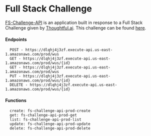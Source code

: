 # Full Stack Challenge

[FS-Challenge-API](https://github.com/nypeach/fs-challenge-api) is an application built in response to a Full Stack Challenge given by [Thoughtful.ai](https://www.thoughtful.ai/). This challenge can be found [here](https://thoughtfulautomation.notion.site/Full-Stack-Challenge-Serverless-AWS-App-c73f346b134948f1a578845fe4ab8ac0).

#### Endpoints
```
  POST - https://dlqhj4j3zf.execute-api.us-east-1.amazonaws.com/prod/wus
  GET - https://dlqhj4j3zf.execute-api.us-east-1.amazonaws.com/prod/wus/{id}
  GET - https://dlqhj4j3zf.execute-api.us-east-1.amazonaws.com/prod/wus
  PUT - https://dlqhj4j3zf.execute-api.us-east-1.amazonaws.com/prod/wus/{id}
  DELETE - https://dlqhj4j3zf.execute-api.us-east-1.amazonaws.com/prod/wus/{id}
```
#### Functions
```
  create: fs-challenge-api-prod-create
  get: fs-challenge-api-prod-get
  list: fs-challenge-api-prod-list
  update: fs-challenge-api-prod-update
  delete: fs-challenge-api-prod-delete
```